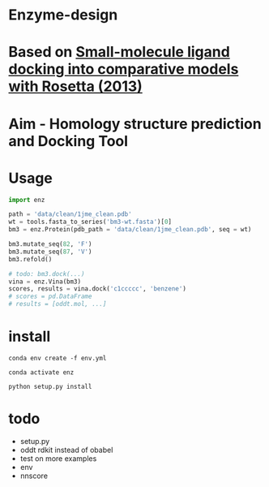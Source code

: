 # Enzyme-design
# Based on [**Small-molecule ligand docking into comparative models with Rosetta (2013)**](https://github.com/jamesengleback/BM3-Design-PyRosetta/blob/master/docs/rosetta-ligand-dock-2013.pdf)

# Aim - Homology structure prediction and Docking Tool
# Usage
```python
import enz

path = 'data/clean/1jme_clean.pdb'
wt = tools.fasta_to_series('bm3-wt.fasta')[0]
bm3 = enz.Protein(pdb_path = 'data/clean/1jme_clean.pdb', seq = wt)

bm3.mutate_seq(82, 'F')
bm3.mutate_seq(87, 'V')
bm3.refold()

# todo: bm3.dock(...)
vina = enz.Vina(bm3)
scores, results = vina.dock('c1ccccc', 'benzene')
# scores = pd.DataFrame
# results = [oddt.mol, ...]
```

# install

```conda env create -f env.yml```

```conda activate enz```

```python setup.py install```


# todo
- setup.py
- oddt rdkit instead of obabel
- test on more examples
- env
- nnscore
